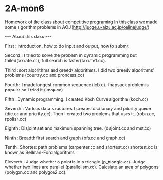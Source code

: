 # 2A-mon6
Homework of the class about competitive programing 
In this class we made some algorithm problems in AOJ (http://judge.u-aizu.ac.jp/onlinejudge/)

--- About this class ---


First : introduction, how to do input and output, how to submit 

Second : I tried to solve the problem in dynamic programming but failed(taxrate.cc), full search is faster(taxrate1.cc).

Third : sort algorithms and greedy algorithms. I did two greedy algorithms' problems (country.cc and proncess.cc)

Fourth : I made longest common sequence (lcb.c). knapsack problem is popular so I tried it (knap.cc)

Fifth : Dynamic programming. I created Koch Curve algorithm (koch.cc)

Seventh : Various data structures. I created dictionary and priority queue (dic.cc and priority.cc). Then I created two problems that uses it. (robin.cc, rpolish.cc)

Eighth : Disjoint set and maximum spanning tree. (disjoint.cc and mst.cc)

Ninth : Breadth first search and graph (bfs.cc and graph.cc)

Tenth : Shortest path problems (carpenter.cc and shortest.cc) shortest.cc is known as Bellman-Ford algorithms

Eleventh : Judge whether a point is in a triangle (p_triangle.cc). Judge whether two lines are parallel (parallelism.cc). Calculate an area of polygons (polygon.cc and polygon2.cc).

